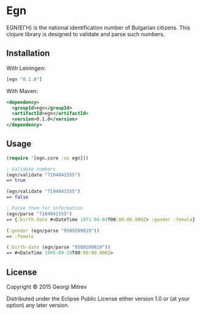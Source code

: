 # Egn

EGN(ЕГН) is the national identification number of Bulgarian citizens.
This clojure library is designed to validate and parse such numbers.

## Installation

With Leiningen:
```clj
[egn "0.1.0"]
```

With Maven:
```xml
<dependency>
  <groupId>egn</groupId>
  <artifactId>egn</artifactId>
  <version>0.1.0</version>
</dependency>

```

## Usage
```clj
(require '[egn.core :as egn]))

; Validate numbers
(egn/validate "7104041555")
=> true

(egn/validate "7194041555")
=> false

; Parse them for information
(egn/parse "7104041555")
=> {:birth-date #<DateTime 1971-04-04T00:00:00.000Z> :gender :female}

(:gender (egn/parse "9509209819"))
=> :female

(:birth-date (egn/parse "9509209819"))
=> #<DateTime 1995-09-20T00:00:00.000Z>
```
## License

Copyright © 2015 Georgi Mitrev

Distributed under the Eclipse Public License either version 1.0 or (at
your option) any later version.
